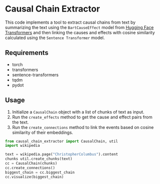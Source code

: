 # Causal Chain Extractor
This code implements a tool to extract causal chains from text by summarizing the text using the `BartCauseEffect` model from [Hugging Face Transformers](https://huggingface.com/models) and then linking the causes and effects with cosine similarity calculated using the `Sentence Transformer` model.

## Requirements
- torch
- transformers
- sentence-transformers
- tqdm
- pydot

## Usage
1. Initialize a `CausalChain` object with a list of chunks of text as input.
2. Run the `create_effects` method to get the cause and effect pairs from the text.
3. Run the `create_connections` method to link the events based on cosine similarity of their embeddings.

```python
from causal_chain_extractor import CausalChain, util
import wikipedia 

text = wikipedia.page("ChristopherColumbus").content
chunks util.create_chunks(text)
cc = CausalChain(chunks)
cc.create_connections()
biggest_chain = cc.biggest_chain
cc.visualize(biggest_chain)
